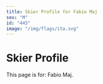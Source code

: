 ```yaml
---
title: Skier Profile for Fabio Maj
sex: "M"
id: "445"
image: "/img/flags/ita.svg" 
---
```


# Skier Profile

This page is for: Fabio Maj.
    